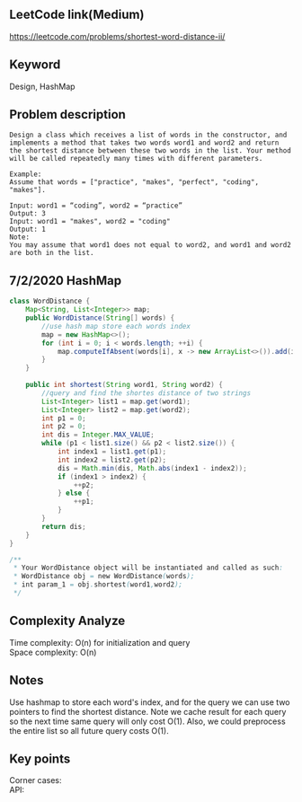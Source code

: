 ## LeetCode link(Medium)
https://leetcode.com/problems/shortest-word-distance-ii/

## Keyword
Design, HashMap

## Problem description
```
Design a class which receives a list of words in the constructor, and implements a method that takes two words word1 and word2 and return the shortest distance between these two words in the list. Your method will be called repeatedly many times with different parameters. 

Example:
Assume that words = ["practice", "makes", "perfect", "coding", "makes"].

Input: word1 = “coding”, word2 = “practice”
Output: 3
Input: word1 = "makes", word2 = "coding"
Output: 1
Note:
You may assume that word1 does not equal to word2, and word1 and word2 are both in the list.
```

## 7/2/2020 HashMap
```java
class WordDistance {
    Map<String, List<Integer>> map;
    public WordDistance(String[] words) {
        //use hash map store each words index
        map = new HashMap<>();
        for (int i = 0; i < words.length; ++i) {
            map.computeIfAbsent(words[i], x -> new ArrayList<>()).add(i);
        }
    }
    
    public int shortest(String word1, String word2) {
        //query and find the shortes distance of two strings
        List<Integer> list1 = map.get(word1);
        List<Integer> list2 = map.get(word2);
        int p1 = 0;
        int p2 = 0;
        int dis = Integer.MAX_VALUE;
        while (p1 < list1.size() && p2 < list2.size()) {
            int index1 = list1.get(p1);
            int index2 = list2.get(p2);
            dis = Math.min(dis, Math.abs(index1 - index2));
            if (index1 > index2) {
                ++p2;
            } else {
                ++p1;
            }
        }
        return dis;
    }
}

/**
 * Your WordDistance object will be instantiated and called as such:
 * WordDistance obj = new WordDistance(words);
 * int param_1 = obj.shortest(word1,word2);
 */
```

## Complexity Analyze
Time complexity: O(n) for initialization and query\
Space complexity: O(n)

## Notes
Use hashmap to store each word's index, and for the query we can use two pointers to find the shortest distance. Note we cache result for each query so the next time same query will only cost O(1). Also, we could preprocess the entire list so all future query costs O(1).

## Key points
Corner cases: \
API:
